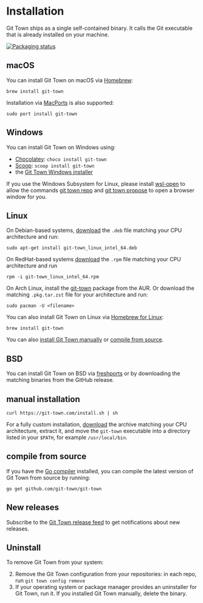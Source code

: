 # Installation

Git Town ships as a single self-contained binary. It calls the Git executable
that is already installed on your machine.

[![Packaging status](https://repology.org/badge/vertical-allrepos/git-town.svg)](https://repology.org/project/git-town/versions)

## macOS

You can install Git Town on macOS via
[Homebrew](https://formulae.brew.sh/formula/git-town):

```
brew install git-town
```

Installation via [MacPorts](https://ports.macports.org/port/git-town) is also
supported:

```
sudo port install git-town
```

## Windows

You can install Git Town on Windows using:

- [Chocolatey](https://community.chocolatey.org/packages/git-town):
  `choco install git-town`
- [Scoop](https://scoop.sh/#/apps?q=git+town): `scoop install git-town`
- the
  [Git Town Windows installer](https://github.com/git-town/git-town/releases/download/v14.0.1/git-town_windows_intel_64.msi)

If you use the Windows Subsystem for Linux, please install
[wsl-open](https://www.npmjs.com/package/wsl-open) to allow the commands
[git town repo](https://git-town.com/commands/repo.md) and
[git town propose](https://git-town.com/commands/propose.md) to open a browser
window for you.

## Linux

On Debian-based systems,
[download](https://github.com/git-town/git-town/releases/latest) the `.deb` file
matching your CPU architecture and run:

```
sudo apt-get install git-town_linux_intel_64.deb
```

On RedHat-based systems
[download](https://github.com/git-town/git-town/releases/latest) the `.rpm` file
matching your CPU architecture and run

```
rpm -i git-town_linux_intel_64.rpm
```

On Arch Linux, install the
[git-town](https://aur.archlinux.org/packages/git-town) package from the AUR. Or
download the matching `.pkg.tar.zst` file for your architecture and run:

```
sudo pacman -U <filename>
```

You can also install Git Town on Linux via
[Homebrew for Linux](https://docs.brew.sh/Homebrew-on-Linux):

```
brew install git-town
```

You can also [install Git Town manually](#manual-installation) or
[compile from source](#compile-from-source).

## BSD

You can install Git Town on BSD via
[freshports](https://www.freshports.org/devel/git-town) or by downloading the
matching binaries from the GitHub release.

## manual installation

```
curl https://git-town.com/install.sh | sh
```

For a fully custom installation,
[download](https://github.com/git-town/git-town/releases) the archive matching
your CPU architecture, extract it, and move the `git-town` executable into a
directory listed in your `$PATH`, for example `/usr/local/bin`.

## compile from source

If you have the [Go compiler](https://go.dev) installed, you can compile the
latest version of Git Town from source by running:

```
go get github.com/git-town/git-town
```

## New releases

Subscribe to the
[Git Town release feed](https://github.com/git-town/git-town/releases.atom) to
get notifications about new releases.

## Uninstall

To remove Git Town from your system:

2. Remove the Git Town configuration from your repositories: in each repo, run
   `git town config remove`
3. If your operating system or package manager provides an uninstaller for Git
   Town, run it. If you installed Git Town manually, delete the binary.
